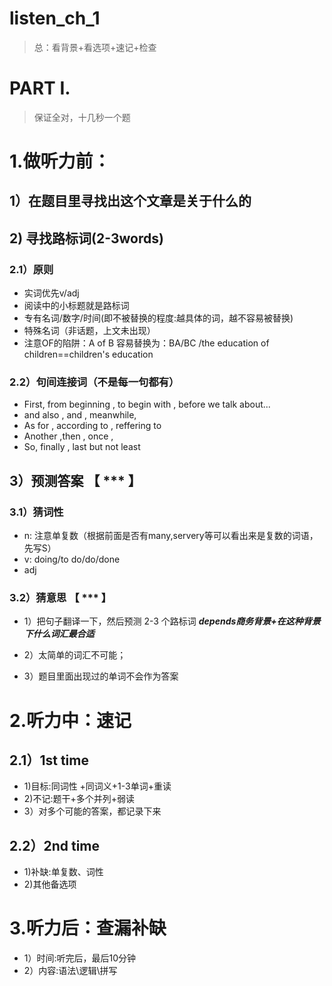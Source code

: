 # listen_ch_1
> 总：看背景+看选项+速记+检查

# PART I.
> 保证全对，十几秒一个题
# 1.做听力前：
## 1）在题目里寻找出这个文章是关于什么的
## 2) 寻找路标词(2-3words)
###  2.1）原则
- 实词优先v/adj
- 阅读中的小标题就是路标词
- 专有名词/数字/时间(即不被替换的程度:越具体的词，越不容易被替换)
- 特殊名词（非话题，上文未出现）
- 注意OF的陷阱：A of B 容易替换为：BA/BC  /the education of children==children's education

###  2.2）句间连接词（不是每一句都有）
- First, from beginning , to begin with , before we talk about...
- and also , and , meanwhile,
- As for , according to , reffering to
- Another ,then , once ,
- So, finally , last but not least

## 3）预测答案 【 *** 】
### 3.1）猜词性
- n: 注意单复数（根据前面是否有many,servery等可以看出来是复数的词语，先写S）
- v: doing/to do/do/done
- adj

### 3.2）猜意思 【 *** 】
- 1）把句子翻译一下，然后预测 2-3 个路标词
***depends商务背景+在这种背景下什么词汇最合适***

- 2）太简单的词汇不可能；
- 3）题目里面出现过的单词不会作为答案

# 2.听力中：速记
## 2.1）1st time
- 1)目标:同词性 +同词义+1-3单词+重读
- 2)不记:题干+多个并列+弱读
- 3）对多个可能的答案，都记录下来

## 2.2）2nd time
- 1)补缺:单复数、词性
- 2)其他备选项

# 3.听力后：查漏补缺
- 1）时间:听完后，最后10分钟 
- 2）内容:语法\逻辑\拼写




